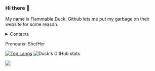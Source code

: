### Hi there 👋
My name is Flammable Duck. Github lets me put my garbage on their website for some reason.

<details>
  <summary> Contacts </summary>
  
    Discord: #Flammable Duck#9577
    Email: flammableduck@protonmail.com
    Matrix: @flammableduck:matrix.org
  
</details>

Pronouns: She/Her

[![Top Langs](https://github-readme-stats.vercel.app/api/top-langs/?username=Flammable-Duck&theme=dracula)](https://github.com/anuraghazra/github-readme-stats)
![Duck's GitHub stats](https://github-readme-stats.vercel.app/api?username=Flammable-Duck&show_icons=true&theme=dracula)



![](https://komarev.com/ghpvc/?username=Flammable-Duck&color=blueviolet&style=flat-square&label=Page_Hits)
<!--
**Flammable-Duck/Flammable-Duck** is a ✨ _special_ ✨ repository because its `README.md` (this file) appears on your GitHub profile.

Here are some ideas to get you started:

- 🔭 I’m currently working on ...
- 🌱 I’m currently learning ...
- 👯 I’m looking to collaborate on ...
- 🤔 I’m looking for help with ...
- 💬 Ask me about ...
- 📫 How to reach me: ...
- 😄 Pronouns: ...
- ⚡ Fun fact: ...
-->
